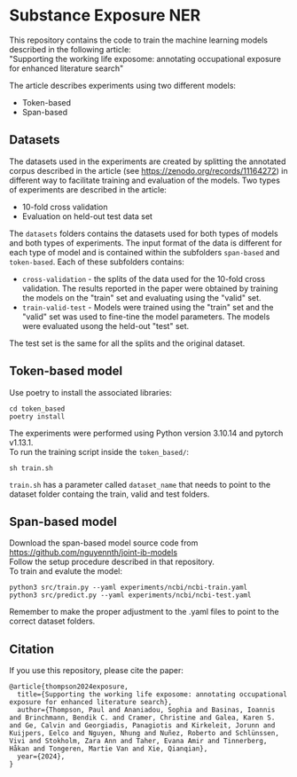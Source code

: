 # Substance Exposure NER
This repository contains the code to train the machine learning models described in the following article: <br />
"Supporting the working life exposome: annotating occupational exposure for enhanced literature search"

The article describes experiments using two different models:

- Token-based
- Span-based

## Datasets
The datasets used in the experiments are created by splitting the annotated corpus described in the article (see https://zenodo.org/records/11164272) in different way to facilitate training and evaluation of the models. Two types of experiments are described in the article:

- 10-fold cross validation
- Evaluation on held-out test data set

The `datasets` folders contains the datasets used for both types of models and both types of experiments.  The input format of the data is different for each type of model and is contained within the subfolders `span-based` and `token-based`. Each of these subfolders contains:

- `cross-validation` - the splits of the data used for the 10-fold cross validation. The results reported in the paper were obtained by training the models on the "train" set and evaluating using the "valid" set. 
- `train-valid-test` - Models were trained using the "train" set and the "valid" set was used to fine-tine the model parameters. The models were evaluated usong the held-out "test" set.   

The test set is the same for all the splits and the original dataset.

## Token-based model
Use poetry to install the associated libraries:
```
cd token_based
poetry install
```
The experiments were performed using Python version 3.10.14 and pytorch v1.13.1. <br />
To run the training script inside the `token_based/`: <br />
```
sh train.sh
```
`train.sh` has a parameter called `dataset_name` that needs to point to the dataset folder containg the train, valid and test folders.

## Span-based model
Download the span-based model source code from https://github.com/nguyennth/joint-ib-models <br />
Follow the setup procedure described in that repository. <br />
To train and evalute the model:
```
python3 src/train.py --yaml experiments/ncbi/ncbi-train.yaml
python3 src/predict.py --yaml experiments/ncbi/ncbi-test.yaml
```
Remember to make the proper adjustment to the .yaml files to point to the correct dataset folders.


## Citation
If you use this repository, please cite the paper:
```
@article{thompson2024exposure,
  title={Supporting the working life exposome: annotating occupational exposure for enhanced literature search},
  author={Thompson, Paul and Ananiadou, Sophia and Basinas, Ioannis and Brinchmann, Bendik C. and Cramer, Christine and Galea, Karen S. and Ge, Calvin and Georgiadis, Panagiotis and Kirkeleit, Jorunn and Kuijpers, Eelco and Nguyen, Nhung and Nuñez, Roberto and Schlünssen, Vivi and Stokholm, Zara Ann and Taher, Evana Amir and Tinnerberg, Håkan and Tongeren, Martie Van and Xie, Qianqian},
  year={2024},
}
```
